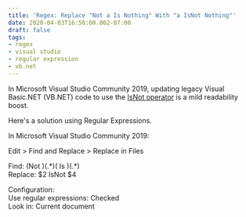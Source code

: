 ```yaml
---
title: 'Regex: Replace "Not a Is Nothing" With "a IsNot Nothing"'
date: 2020-04-03T16:58:00.002-07:00
draft: false
tags: 
- regex
- visual studio
- regular expression
- vb.net
---
```


In Microsoft Visual Studio Community 2019, updating legacy Visual Basic.NET (VB.NET) code to use the [IsNot operator](https://docs.microsoft.com/en-us/dotnet/visual-basic/language-reference/operators/isnot-operator) is a mild readability boost.  
  
Here's a solution using Regular Expressions.  
  
In Microsoft Visual Studio Community 2019:  
  
Edit > Find and Replace > Replace in Files  
  
Find: (Not )(.\*)( Is )(.\*)  
Replace: $2 IsNot $4  
  
Configuration:  
Use regular expressions: Checked  
Look in: Current document